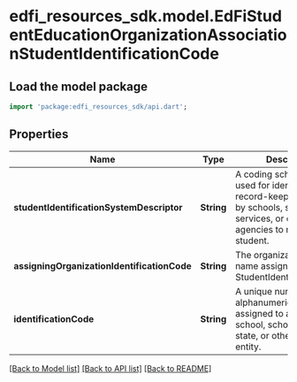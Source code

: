 # edfi_resources_sdk.model.EdFiStudentEducationOrganizationAssociationStudentIdentificationCode

## Load the model package
```dart
import 'package:edfi_resources_sdk/api.dart';
```

## Properties
Name | Type | Description | Notes
------------ | ------------- | ------------- | -------------
**studentIdentificationSystemDescriptor** | **String** | A coding scheme that is used for identification and record-keeping purposes by schools, social services, or other agencies to refer to a student. | 
**assigningOrganizationIdentificationCode** | **String** | The organization code or name assigning the StudentIdentificationCode. | 
**identificationCode** | **String** | A unique number or alphanumeric code assigned to a student by a school, school system, a state, or other agency or entity. | 

[[Back to Model list]](../README.md#documentation-for-models) [[Back to API list]](../README.md#documentation-for-api-endpoints) [[Back to README]](../README.md)


